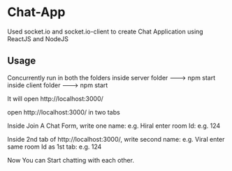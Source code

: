 # Chat-App

Used socket.io and socket.io-client to create Chat Application using ReactJS and NodeJS

## Usage

Concurrently run in both the folders
inside server folder ---> npm start 
inside client folder ---> npm start

It will open http://localhost:3000/ 

open http://localhost:3000/ in two tabs

Inside Join A Chat Form,
  write one name: e.g. Hiral
  enter room Id: e.g. 124
  
Inside 2nd tab of http://localhost:3000/,
  write second name: e.g. Viral
  enter same room Id as 1st tab: e.g. 124
  
Now You can Start chatting with each other.



